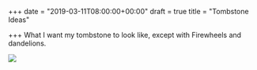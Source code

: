 +++
date = "2019-03-11T08:00:00+00:00"
draft = true
title = "Tombstone Ideas"

+++
What I want my tombstone to look like, except with Firewheels and dandelions.

![](https://res.cloudinary.com/tobyblog/image/upload/v1552329066/img/742D9FDB-942E-4866-B51B-A041C02A80C5.jpg)